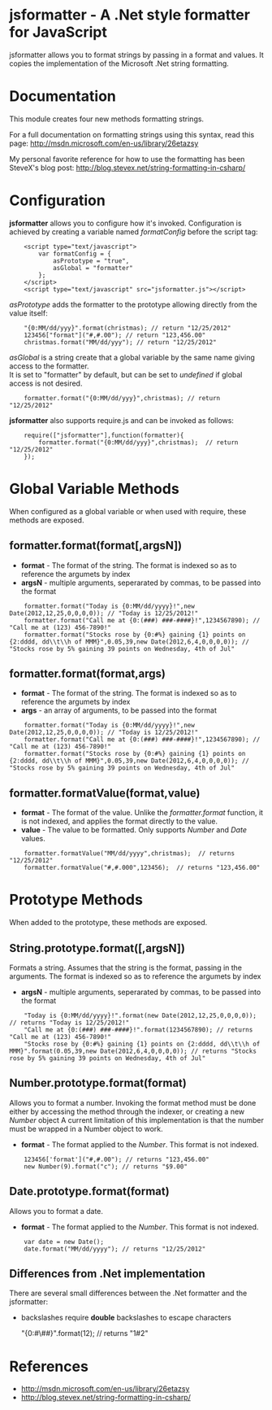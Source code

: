 jsformatter - A .Net style formatter for JavaScript
===========
jsformatter allows you to format strings by passing in a format and values.  It copies the implementation of the Microsoft .Net string formatting.

Documentation
=============
This module creates four new methods formatting strings.  

For a full documentation on formatting strings using this syntax, read this page: http://msdn.microsoft.com/en-us/library/26etazsy

My personal favorite reference for how to use the formatting has been SteveX's blog post: http://blog.stevex.net/string-formatting-in-csharp/

Configuration
=============

**jsformatter** allows you to configure how it's invoked. Configuration is achieved by creating a variable named *formatConfig* before the script tag:
```
	<script type="text/javascript">
		var formatConfig = {
			asPrototype = "true",
			asGlobal = "formatter"
		};
	</script>
	<script type="text/javascript" src="jsformatter.js"></script>
```

*asPrototype* adds the formatter to the prototype allowing directly from the value itself:
	
```	
	"{0:MM/dd/yyy}".format(christmas); // return "12/25/2012"
	123456["format"]("#,#.00"); // return "123,456.00"
	christmas.format("MM/dd/yyy"); // return "12/25/2012"
```	
	
*asGlobal* is a string create that a global variable by the same name giving access to the formatter.  
It is set to "formatter" by default, but can be set to *undefined* if global access is not desired.
``` 	
 	formatter.format("{0:MM/dd/yyy}",christmas); // return "12/25/2012"
``` 	
 	 	
**jsformatter** also supports require.js and can be invoked as follows:

```
 	require(["jsformatter"],function(formatter){
 		formatter.format("{0:MM/dd/yyy}",christmas);  // return "12/25/2012"
 	});
 ```
 
Global Variable Methods
=======================
When configured as a global variable or when used with require, these methods are exposed.

formatter.format(format[,argsN])
--------------------------------

 * **format** - The format of the string.  The format is indexed so as to reference the argumets by index
 * **argsN** - multiple arguments, seperarated by commas, to be passed into the format

```
	formatter.format("Today is {0:MM/dd/yyyy}!",new Date(2012,12,25,0,0,0,0)); // "Today is 12/25/2012!"
	formatter.format("Call me at {0:(###) ###-####}!",1234567890); // "Call me at (123) 456-7890!"
	formatter.format("Stocks rose by {0:#%} gaining {1} points on {2:dddd, dd\\t\\h of MMM}",0.05,39,new Date(2012,6,4,0,0,0,0)); // "Stocks rose by 5% gaining 39 points on Wednesday, 4th of Jul"
```

formatter.format(format,args)
--------------------------------

 * **format** - The format of the string.  The format is indexed so as to reference the argumets by index
 * **args** - an array of arguments, to be passed into the format

```
	formatter.format("Today is {0:MM/dd/yyyy}!",new Date(2012,12,25,0,0,0,0)); // "Today is 12/25/2012!"
	formatter.format("Call me at {0:(###) ###-####}!",1234567890); // "Call me at (123) 456-7890!"
	formatter.format("Stocks rose by {0:#%} gaining {1} points on {2:dddd, dd\\t\\h of MMM}",0.05,39,new Date(2012,6,4,0,0,0,0)); // "Stocks rose by 5% gaining 39 points on Wednesday, 4th of Jul"
```

formatter.formatValue(format,value)
-----------------------------------

 * **format** - The format of the value.  Unlike the *formatter.format* function, it is not indexed, and applies the format directly to the value.
 * **value** - The value to be formatted.  Only supports *Number* and *Date* values.

```
	formatter.formatValue("MM/dd/yyyy",christmas);  // returns "12/25/2012"
	formatter.formatValue("#,#.000",123456);  // returns "123,456.00"
```

Prototype Methods
=================

When added to the prototype, these methods are exposed.

String.prototype.format([,argsN])
---------------------------------

Formats a string.  Assumes that the string is the format, passing in the arguments. The format is indexed so as to reference the argumets by index

 * **argsN** - multiple arguments, seperarated by commas, to be passed into the format

```
	"Today is {0:MM/dd/yyyy}!".format(new Date(2012,12,25,0,0,0,0)); // returns "Today is 12/25/2012!"
	"Call me at {0:(###) ###-####}!".format(1234567890); // returns "Call me at (123) 456-7890!"
	"Stocks rose by {0:#%} gaining {1} points on {2:dddd, dd\\t\\h of MMM}".format(0.05,39,new Date(2012,6,4,0,0,0,0)); // returns "Stocks rose by 5% gaining 39 points on Wednesday, 4th of Jul"
```

Number.prototype.format(format)
---------------------

Allows you to format a number.  Invoking the format method must be done either by accessing the method through the indexer, or creating a new *Number* object
A current limitation of this implementation is that the number must be wrapped in a Number object to work.

 * **format** - The format applied to the *Number*.  This format is not indexed.

```
	123456['format']("#,#.00"); // returns "123,456.00"
	new Number(9).format("c"); // returns "$9.00"
```

Date.prototype.format(format)
-------------------

Allows you to format a date.

 * **format** - The format applied to the *Number*.  This format is not indexed.

```
	var date = new Date();
	date.format("MM/dd/yyyy"); // returns "12/25/2012"
```

Differences from .Net implementation
------------------------------------

There are several small differences between the .Net formatter and the jsformatter:

* backslashes require **double** backslashes to escape characters

	"{0:#\\##}".format(12); // returns "1#2"

References
==========

* http://msdn.microsoft.com/en-us/library/26etazsy
* http://blog.stevex.net/string-formatting-in-csharp/
